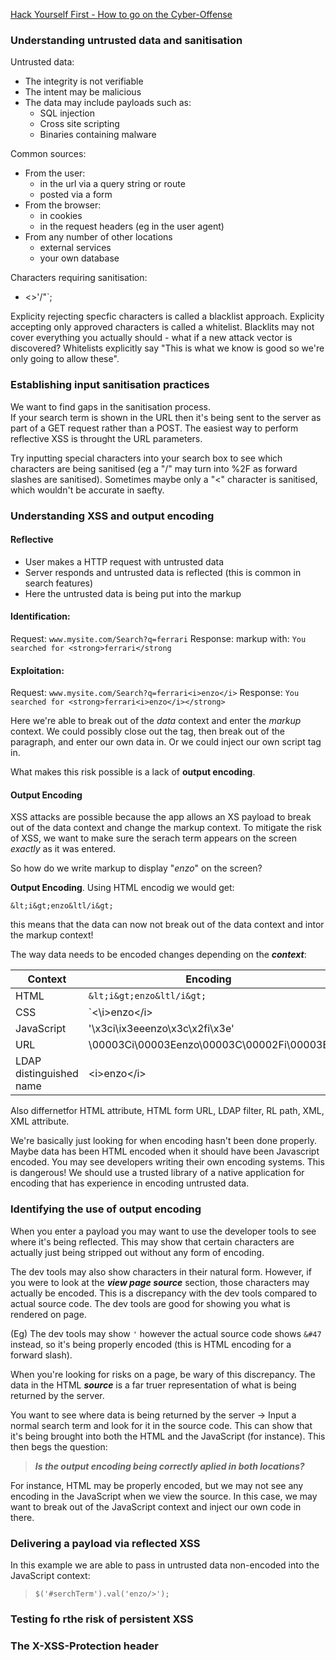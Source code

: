 [Hack Yourself First - How to go on the Cyber-Offense](https://app.pluralsight.com/library/courses/hack-yourself-first/table-of-contents)

### Understanding untrusted data and sanitisation

Untrusted data:
* The integrity is not verifiable
* The intent may be malicious
* The data may include payloads such as:
    * SQL injection
    * Cross site scripting
    * Binaries containing malware

Common sources:
* From the user:
    * in the url via a query string or route
    * posted via a form
* From the browser:
    * in cookies
    * in the request headers (eg in the user agent)
* From any number of other locations
    * external services
    * your own database

Characters requiring sanitisation:
* <>'/"`;

Explicity rejecting specfic characters is called a blacklist approach.
Explicity accepting only approved characters is called a whitelist.
Blacklits may not cover everything you actually should - what if a new attack vector is discovered? Whitelists explicitly say "This is what we know is good so we're only going to allow these".

### Establishing input sanitisation practices

We want to find gaps in the sanitisation process.  
If your search term is shown in the URL then it's being sent to the server as part of a GET request rather than a POST. The easiest way to perform reflective XSS is throught the URL parameters.

Try inputting special characters into your search box to see which characters are being sanitised (eg a "/" may turn into %2F as forward slashes are sanitised). Sometimes maybe only a "<" character is sanitised, which wouldn't be accurate in saefty.

### Understanding XSS and output encoding

#### Reflective

* User makes a HTTP request with untrusted data
* Server responds and untrusted data is reflected (this is common in search features)
* Here the untrusted data is being put into the markup

#### Identification:

Request: `www.mysite.com/Search?q=ferrari`
Response: markup with: `You searched for <strong>ferrari</strong`

#### Exploitation:

Request: `www.mysite.com/Search?q=ferrari<i>enzo</i>`
Response: `You searched for <strong>ferrari<i>enzo</i></strong>`

Here we're able to break out of the *data* context and enter the *markup* context. We could possibly close out the </strong> tag, then break out of the paragraph, and enter our own data in. Or we could inject our own script tag in.

What makes this risk possible is a lack of **output encoding**.

#### Output Encoding

XSS attacks are possible because the app allows an XS payload to break out of the data context and change the markup context. To mitigate the risk of XSS, we want to make sure the serach term appears on the screen *exactly* as it was entered.

So how do we write markup to display "<i>enzo</i>" on the screen?

**Output Encoding**. Using HTML encodig we would get:

`&lt;i&gt;enzo&ltl/i&gt;`

this means that the data can now not break out of the data context and intor the markup context!

The way data needs to be encoded changes depending on the ***context***:

Context | Encoding
--- | ---
HTML | `&lt;i&gt;enzo&ltl/i&gt;`
CSS | `<\i\>enzo\</i\>
JavaScript | '\x3ci\ix3eeenzo\x3c\x2fi\x3e'
URL | \00003Ci\00003Eenzo\00003C\00002Fi\00003E
LDAP distinguished name | \<i\>enzo\</i\> 

Also differnetfor HTML attribute, HTML form URL, LDAP filter, RL path, XML, XML attribute. 

We're basically just looking for when encoding hasn't been done properly. Maybe data has been HTML encoded when it should have been Javascript encoded.  You may see developers writing their own encoding systems. This is dangerous! We should use a trusted library of a native application for encoding that has experience in encoding untrusted data.

### Identifying the use of output encoding

When you enter a payload you may want to use the developer tools to see where it's being reflected. This may show that certain characters are actually just being stripped out without any form of encoding. 

The dev tools may also show characters in their natural form. However, if you were to look at the ***view page source*** section, those characters may actually be encoded. This is a discrepancy with the dev tools compared to actual source code. The dev tools are good for showing you what is rendered on page.

(Eg) The dev tools may show `'` however the actual source code shows `&#47` instead, so it's being properly encoded (this is HTML encoding for a forward slash).

When you're looking for risks on a page, be wary of this discrepancy. The data in the HTML ***source*** is a far truer representation of what is being returned by the server.

You want to see where data is being returned by the server -> Input a normal search term and look for it in the source code. This can show that it's being brought into both the HTML and the JavaScript (for instance). This then begs the question:

> ***Is the output encoding being correctly aplied in both locations?***

For instance, HTML may be properly encoded, but we may not see any encoding in the JavaScript when we view the source. In this case, we may want to break out of the JavaScript context and inject our own code in there.

### Delivering a payload via reflected XSS

In this example we are able to pass in untrusted data non-encoded into the JavaScript context:

> `$('#serchTerm').val('enzo/>');`

### Testing fo rthe risk of persistent XSS

### The X-XSS-Protection header

